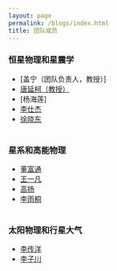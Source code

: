 ```yaml
---
layout: page
permalink: /blogs/index.html
title: 团队成员
---
```


### 恒星物理和星震学
- [盖宁（团队负责人，教授）]<br>
- [唐延柯（教授）](https://newborn668.github.io/blogs/cv/tyk)<br>
- [杨海莲]<br>
- [李仕杰](https://newborn668.github.io/blogs/cv/lsj)<br>
- [徐晓东](https://newborn668.github.io/blogs/cv/xxd)<br><br>
### 星系和高能物理
- [董富通](https://newborn668.github.io/blogs/cv/dft)<br>
- [王一凡](https://newborn668.github.io/blogs/cv/wyf)<br>
- [高扬](https://newborn668.github.io/blogs/cv/gy)<br>
- [李雨桐](https://newborn668.github.io/blogs/cv/lyt)<br><br>
### 太阳物理和行星大气
- [李传洋](https://newborn668.github.io/blogs/cv/lcy)<br>
- [李子川](https://newborn668.github.io/blogs/cv/lzc)<br>